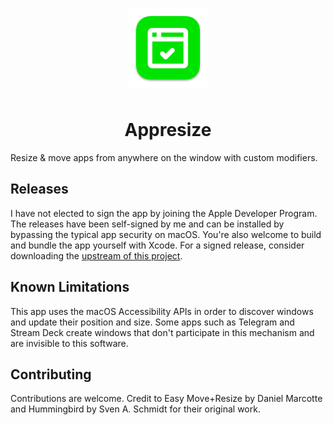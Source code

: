 <p align="center">
  <img width="128" src="Appresize/Images.xcassets/AppIcon.appiconset/128x128@2x.png" style="padding:0.5rem;">
</p>

<h1 align="center">Appresize</h1>

Resize & move apps from anywhere on the window with custom modifiers.

## Releases

I have not elected to sign the app by joining the Apple Developer Program. The releases have been self-signed by me and can be installed by bypassing the typical app security on macOS. You're also welcome to build and bundle the app yourself with Xcode. For a signed release, consider downloading the [upstream of this project](https://github.com/finestructure/Hummingbird).

## Known Limitations

This app uses the macOS Accessibility APIs in order to discover windows and update their position and size. Some apps such as Telegram and Stream Deck create windows that don't participate in this mechanism and are invisible to this software.

## Contributing

Contributions are welcome. Credit to Easy Move+Resize by Daniel Marcotte and Hummingbird by Sven A. Schmidt for their original work.
